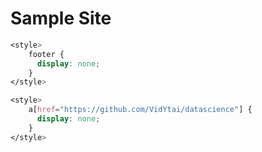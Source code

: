 # Sample Site
```css
<style>
    footer {
      display: none;
    }
</style>
```
```css
<style>
    a[href="https://github.com/VidYtai/datascience"] {
      display: none;
    }
</style>
```
